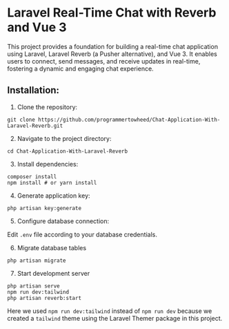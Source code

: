 # Laravel Real-Time Chat with Reverb and Vue 3

This project provides a foundation for building a real-time chat application using Laravel, Laravel Reverb (a Pusher alternative), and Vue 3. It enables users to connect, send messages, and receive updates in real-time, fostering a dynamic and engaging chat experience.

## Installation:

1. Clone the repository:
```
git clone https://github.com/programmertowheed/Chat-Application-With-Laravel-Reverb.git
```

2. Navigate to the project directory:
```
cd Chat-Application-With-Laravel-Reverb
```

3. Install dependencies:
```
composer install
npm install # or yarn install
```

4. Generate application key:
```
php artisan key:generate
```

5. Configure database connection:

Edit `.env` file according to your database credentials.

6. Migrate database tables
```
php artisan migrate
```

7. Start development server
```
php artisan serve
npm run dev:tailwind
php artisan reverb:start
```

Here we used `npm run dev:tailwind` instead of `npm run dev` because we created
a `tailwind` theme using the Laravel Themer package in this project.
